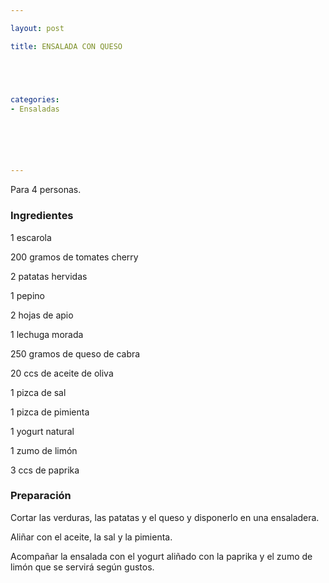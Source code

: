 ```yaml
---

layout: post

title: ENSALADA CON QUESO





categories:
- Ensaladas






---
```


Para 4 personas.

<h3>Ingredientes</h3>

1 escarola

200 gramos de tomates cherry

2 patatas hervidas

1 pepino

2 hojas de apio

1 lechuga morada

250 gramos de queso de cabra

20 ccs de aceite de oliva

1 pizca de sal

1 pizca de pimienta

1 yogurt natural

1 zumo de limón

3 ccs de paprika

<h3>Preparación</h3>

Cortar las verduras, las patatas y el queso y disponerlo en una ensaladera.

Aliñar con el aceite, la sal y la pimienta.

Acompañar la ensalada con el yogurt aliñado con la paprika y el zumo de limón que se servirá según gustos.

